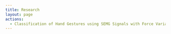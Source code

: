 ```yaml
---
title: Research
layout: page
actions:
  - Classification of Hand Gestures using SEMG Signals with Force Variation for Transradial Amputees
---
```


